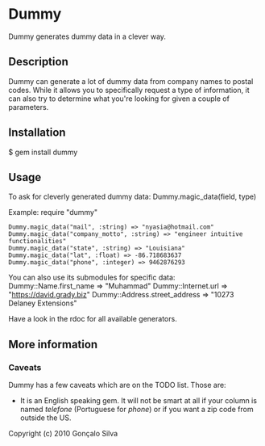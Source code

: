 # Dummy

Dummy generates dummy data in a clever way.

## Description

Dummy can generate a lot of dummy data from company names to postal codes. While it allows you to specifically request a type of information, it can also try to determine what you're looking for given a couple of parameters.

## Installation

$ gem install dummy

## Usage

To ask for cleverly generated dummy data:
    Dummy.magic_data(field, type)
    
Example:
    require "dummy"
    
    Dummy.magic_data("mail", :string) => "nyasia@hotmail.com"
    Dummy.magic_data("company_motto", :string) => "engineer intuitive functionalities"
    Dummy.magic_data("state", :string) => "Louisiana"
    Dummy.magic_data("lat", :float) => -86.718683637
    Dummy.magic_data("phone", :integer) => 9462876293
    
You can also use its submodules for specific data:
    Dummy::Name.first_name => "Muhammad"
    Dummy::Internet.url => "https://david.grady.biz" 
    Dummy::Address.street_address => "10273 Delaney Extensions"
    
Have a look in the rdoc for all available generators.

## More information

### Caveats

Dummy has a few caveats which are on the TODO list. Those are:

*   It is an English speaking gem. It will not be smart at all if your column is named _telefone_ (Portuguese for _phone_) or if you want a zip code from outside the US.

Copyright (c) 2010 Gonçalo Silva

